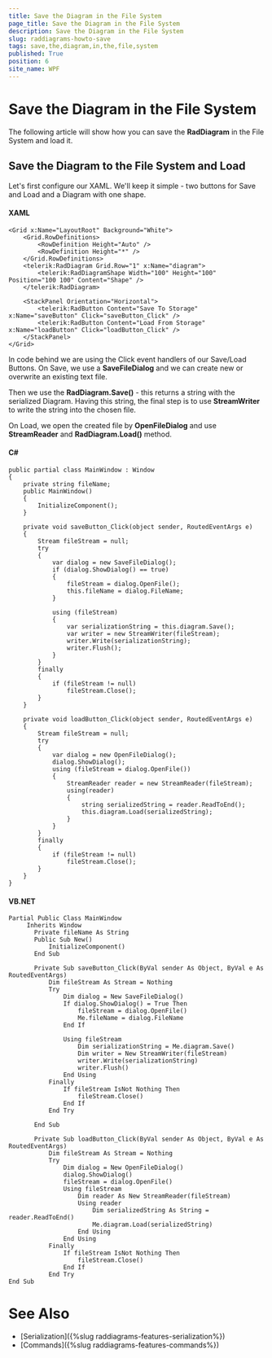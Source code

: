 ```yaml
---
title: Save the Diagram in the File System
page_title: Save the Diagram in the File System
description: Save the Diagram in the File System
slug: raddiagrams-howto-save
tags: save,the,diagram,in,the,file,system
published: True
position: 6
site_name: WPF
---
```


# Save the Diagram in the File System

The following article will show how you can save the __RadDiagram__ in the File System and load it.	  

## Save the Diagram to the File System and Load

Let's first configure our XAML. We'll keep it simple - two buttons for Save and Load and a Diagram with one shape.

#### __XAML__
	<Grid x:Name="LayoutRoot" Background="White">
		<Grid.RowDefinitions>
			<RowDefinition Height="Auto" />
			<RowDefinition Height="*" />
		</Grid.RowDefinitions>
		<telerik:RadDiagram Grid.Row="1" x:Name="diagram">
			<telerik:RadDiagramShape Width="100" Height="100" Position="100 100" Content="Shape" />
		</telerik:RadDiagram>

		<StackPanel Orientation="Horizontal">
			<telerik:RadButton Content="Save To Storage" x:Name="saveButton" Click="saveButton_Click" />
			<telerik:RadButton Content="Load From Storage" x:Name="loadButton" Click="loadButton_Click" />
		</StackPanel>
	</Grid>

In code behind we are using the Click event handlers of our Save/Load Buttons. On Save, we use a __SaveFileDialog__ and we can create new or overwrite an existing text file.		

Then we use the __RadDiagram.Save()__ - this returns a string with the serialized Diagram. Having this string, the final step is to use __StreamWriter__ to write the string into the chosen file.	

On Load, we open the created file by __OpenFileDialog__ and use __StreamReader__ and __RadDiagram.Load()__ method.		

#### __C#__
	public partial class MainWindow : Window
	{
		private string fileName;
		public MainWindow()
		{
			InitializeComponent();
		}
		
		private void saveButton_Click(object sender, RoutedEventArgs e)
		{
			Stream fileStream = null;
			try
			{
				var dialog = new SaveFileDialog();
				if (dialog.ShowDialog() == true)
				{
					fileStream = dialog.OpenFile();
					this.fileName = dialog.FileName;
				}

				using (fileStream)
				{
					var serializationString = this.diagram.Save();
					var writer = new StreamWriter(fileStream);
					writer.Write(serializationString);
					writer.Flush();
				}
			}
			finally
			{
				if (fileStream != null)
					fileStream.Close();
			}
		}

		private void loadButton_Click(object sender, RoutedEventArgs e)
		{
			Stream fileStream = null;
			try
			{
				var dialog = new OpenFileDialog();
				dialog.ShowDialog();
				using (fileStream = dialog.OpenFile())
				{
					StreamReader reader = new StreamReader(fileStream);
					using(reader)
					{
						string serializedString = reader.ReadToEnd();
						this.diagram.Load(serializedString);
					}
				}
			}
			finally
			{
				if (fileStream != null)
					fileStream.Close();
			}
		}
	}

#### __VB.NET__
	Partial Public Class MainWindow
		 Inherits Window
		   Private fileName As String
		   Public Sub New()
			   InitializeComponent()
		   End Sub

		   Private Sub saveButton_Click(ByVal sender As Object, ByVal e As RoutedEventArgs)
			   Dim fileStream As Stream = Nothing
			   Try
				   Dim dialog = New SaveFileDialog()
				   If dialog.ShowDialog() = True Then
					   fileStream = dialog.OpenFile()
					   Me.fileName = dialog.FileName
				   End If

				   Using fileStream
					   Dim serializationString = Me.diagram.Save()
					   Dim writer = New StreamWriter(fileStream)
					   writer.Write(serializationString)
					   writer.Flush()
				   End Using
			   Finally
				   If fileStream IsNot Nothing Then
					   fileStream.Close()
				   End If
			   End Try

		   End Sub

		   Private Sub loadButton_Click(ByVal sender As Object, ByVal e As RoutedEventArgs)
			   Dim fileStream As Stream = Nothing
			   Try
				   Dim dialog = New OpenFileDialog()
				   dialog.ShowDialog()
				   fileStream = dialog.OpenFile()
				   Using fileStream
					   Dim reader As New StreamReader(fileStream)
					   Using reader
						   Dim serializedString As String = reader.ReadToEnd()
						   Me.diagram.Load(serializedString)
					   End Using
				   End Using
			   Finally
				   If fileStream IsNot Nothing Then
					   fileStream.Close()
				   End If
			   End Try
	End Sub

# See Also
 * [Serialization]({%slug raddiagrams-features-serialization%})
 * [Commands]({%slug raddiagrams-features-commands%})